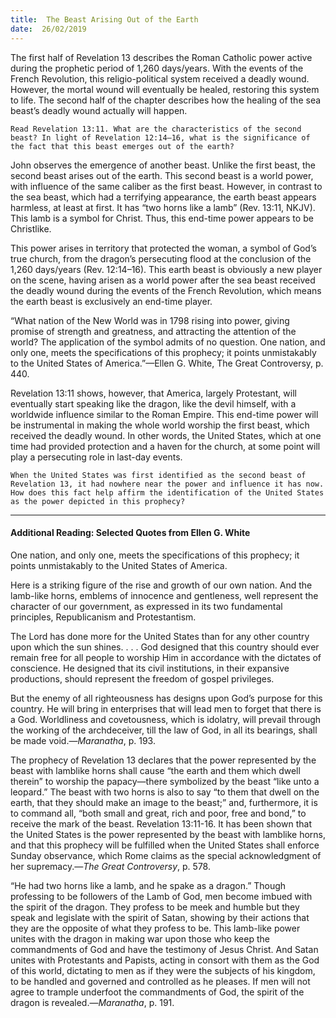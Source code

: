 ```yaml
---
title:  The Beast Arising Out of the Earth
date:  26/02/2019
---
```


The first half of Revelation 13 describes the Roman Catholic power active during the prophetic period of 1,260 days/years. With the events of the French Revolution, this religio-political system received a deadly wound. However, the mortal wound will eventually be healed, restoring this system to life. The second half of the chapter describes how the healing of the sea beast’s deadly wound actually will happen.

`Read Revelation 13:11. What are the characteristics of the second beast? In light of Revelation 12:14–16, what is the significance of the fact that this beast emerges out of the earth?`

John observes the emergence of another beast. Unlike the first beast, the second beast arises out of the earth. This second beast is a world power, with influence of the same caliber as the first beast. However, in contrast to the sea beast, which had a terrifying appearance, the earth beast appears harmless, at least at first. It has “two horns like a lamb” (Rev. 13:11, NKJV). This lamb is a symbol for Christ. Thus, this end-time power appears to be Christlike.

This power arises in territory that protected the woman, a symbol of God’s true church, from the dragon’s persecuting flood at the conclusion of the 1,260 days/years (Rev. 12:14–16). This earth beast is obviously a new player on the scene, having arisen as a world power after the sea beast received the deadly wound during the events of the French Revolution, which means the earth beast is exclusively an end-time player.

“What nation of the New World was in 1798 rising into power, giving promise of strength and greatness, and attracting the attention of the world? The application of the symbol admits of no question. One nation, and only one, meets the specifications of this prophecy; it points unmistakably to the United States of America.”—Ellen G. White, The Great Controversy, p. 440.

Revelation 13:11 shows, however, that America, largely Protestant, will eventually start speaking like the dragon, like the devil himself, with a worldwide influence similar to the Roman Empire. This end-time power will be instrumental in making the whole world worship the first beast, which received the deadly wound. In other words, the United States, which at one time had provided protection and a haven for the church, at some point will play a persecuting role in last-day events.

`When the United States was first identified as the second beast of Revelation 13, it had nowhere near the power and influence it has now. How does this fact help affirm the identification of the United States as the power depicted in this prophecy?`

---

#### Additional Reading: Selected Quotes from Ellen G. White

One nation, and only one, meets the specifications of this prophecy; it points unmistakably to the United States of America. 

Here is a striking figure of the rise and growth of our own nation. And the lamb-like horns, emblems of innocence and gentleness, well represent the character of our government, as expressed in its two fundamental principles, Republicanism and Protestantism.  

The Lord has done more for the United States than for any other country upon which the sun shines. . . . God designed that this country should ever remain free for all people to worship Him in accordance with the dictates of conscience. He designed that its civil institutions, in their expansive productions, should represent the freedom of gospel privileges.  

But the enemy of all righteousness has designs upon God’s purpose for this country. He will bring in enterprises that will lead men to forget that there is a God. Worldliness and covetousness, which is idolatry, will prevail through the working of the archdeceiver, till the law of God, in all its bearings, shall be made void.—_Maranatha_, p. 193.

The prophecy of Revelation 13 declares that the power represented by the beast with lamblike horns shall cause “the earth and them which dwell therein” to worship the papacy—there symbolized by the beast “like unto a leopard.” The beast with two horns is also to say “to them that dwell on the earth, that they should make an image to the beast;” and, furthermore, it is to command all, “both small and great, rich and poor, free and bond,” to receive the mark of the beast. Revelation 13:11-16. It has been shown that the United States is the power represented by the beast with lamblike horns, and that this prophecy will be fulfilled when the United States shall enforce Sunday observance, which Rome claims as the special acknowledgment of her supremacy.—_The Great Controversy_, p. 578.

“He had two horns like a lamb, and he spake as a dragon.” Though professing to be followers of the Lamb of God, men become imbued with the spirit of the dragon. They profess to be meek and humble but they speak and legislate with the spirit of Satan, showing by their actions that they are the opposite of what they profess to be. This lamb-like power unites with the dragon in making war upon those who keep the commandments of God and have the testimony of Jesus Christ. And Satan unites with Protestants and Papists, acting in consort with them as the God of this world, dictating to men as if they were the subjects of his kingdom, to be handled and governed and controlled as he pleases. If men will not agree to trample underfoot the commandments of God, the spirit of the dragon is revealed.—_Maranatha_, p. 191.
